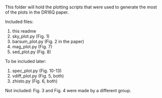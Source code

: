 This folder will hold the plotting scripts that were used to generate the most of the plots in the DR16Q paper.

Included files:
1) this readme
2) sky_plot.py (Fig. 1)
3) barsum_plot.py (Fig. 2 in the paper)
4) mag_plot.py (Fig. 7)
5) sed_plot.py (Fig. 8)

To be included later:
1) spec_plot.py (Fig. 10-13)
2) vdiff_plot.py (Fig. 5, both)
3) zhisto.py (Fig. 6, both)

Not included:
Fig. 3 and Fig. 4 were made by a different group.
